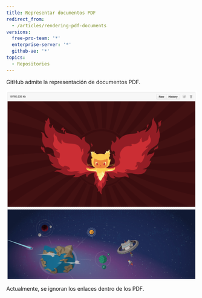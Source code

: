 ```yaml
---
title: Representar documentos PDF
redirect_from:
  - /articles/rendering-pdf-documents
versions:
  free-pro-team: '*'
  enterprise-server: '*'
  github-ae: '*'
topics:
  - Repositories
---
```


GitHub admite la representación de documentos PDF.

![Documento PDF representado](/assets/images/help/repository/rendered-pdf.png)

Actualmente, se ignoran los enlaces dentro de los PDF.
